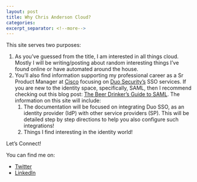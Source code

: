 ```yaml
---
layout: post
title: Why Chris Anderson Cloud?
categories: 
excerpt_separator: <!--more-->
---
```


This site serves two purposes:

1. As you’ve guessed from the title, I am interested in all things cloud. Mostly I will be writing/posting about random interesting things I’ve found online or have automated around the house.
1. You’ll also find information supporting my professional career as a Sr Product Manager at [Cisco](cisco.com) focusing on [Duo Security’s](duo.com) SSO services. <!--more--> If you are new to the identity space, specifically, SAML, then I recommend checking out this blog post: [The Beer Drinker’s Guide to SAML](https://duo.com/blog/the-beer-drinkers-guide-to-saml). The information on this site will include:
   1. The documentation will be focused on integrating Duo SSO, as an identity provider (IdP) with other service providers (SP). This will be detailed step by step directions to help you also configure such integrations!
   1. Things I find interesting in the identity world!

Let’s Connect!

You can find me on:
* [Twitter](twitter.com/christodd10)
* [LinkedIn](linkedin.com/in/christanderson)
